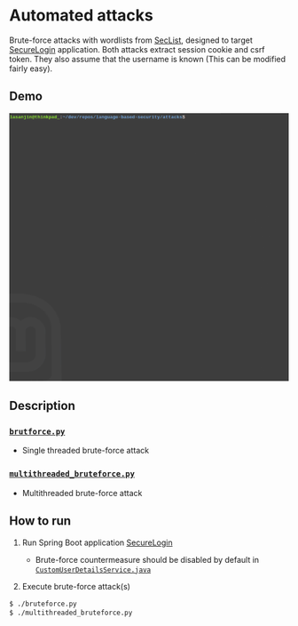 # Automated attacks
Brute-force attacks with wordlists from [SecList](https://github.com/danielmiessler/SecLists), designed to target [SecureLogin](../SecureLogin) application. Both attacks extract session cookie and csrf token. They also assume that the username is known (This can be modified fairly easy).


## Demo
<img src="demo.gif">


## Description
### [`brutforce.py`](bruteforce.py)
 - Single threaded brute-force attack

### [`multithreaded_bruteforce.py`](multithreaded_bruteforce.py)
 - Multithreaded brute-force attack

## How to run
1. Run Spring Boot application [SecureLogin](../SecureLogin)
   - Brute-force countermeasure should be disabled by default in [`CustomUserDetailsService.java`](../SecureLogin/src/main/java/com/group36/securelogin/service/CustomUserDetailsService.java)

2. Execute brute-force attack(s)
```
$ ./bruteforce.py
$ ./multithreaded_bruteforce.py
```
